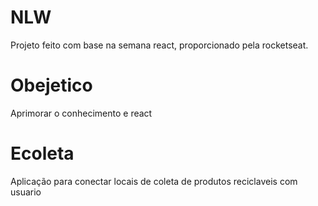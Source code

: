 # NLW

Projeto feito com base na semana react, proporcionado pela rocketseat. 


# Obejetico

Aprimorar o conhecimento e react 

# Ecoleta

Aplicação para conectar locais de coleta de produtos reciclaveis com usuario
